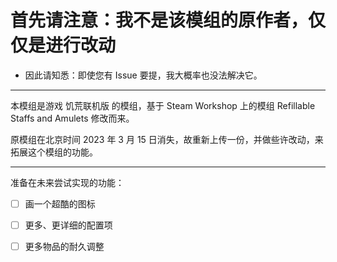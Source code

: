 # 首先请注意：我不是该模组的原作者，仅仅是进行改动

- 因此请知悉：即使您有 Issue 要提，我大概率也没法解决它。

------

本模组是游戏 饥荒联机版 的模组，基于 Steam Workshop 上的模组 Refillable Staffs and Amulets 修改而来。  

原模组在北京时间 2023 年 3 月 15 日消失，故重新上传一份，并做些许改动，来拓展这个模组的功能。  

------

准备在未来尝试实现的功能：

- [ ] 画一个超酷的图标

- [ ] 更多、更详细的配置项
- [ ] 更多物品的耐久调整
